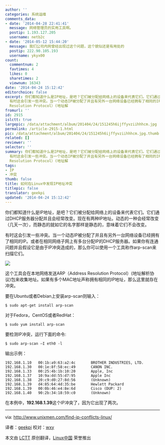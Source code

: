```yaml
---
author: ''
categories: 系统运维
comments_data:
- date: '2014-04-28 22:41:41'
  message: 网络管理员的实用工具啊。
  postip: 1.193.127.205
  username: netb2c
- date: '2014-05-12 15:44:20'
  message: 我们公司内网曾经出现过这个问题，这个貌似还是有用处的
  postip: 222.90.105.193
  username: ykyx00
count:
  commentnum: 2
  favtimes: 4
  likes: 0
  sharetimes: 2
  viewnum: 16343
date: '2014-04-24 15:12:42'
editorchoice: false
excerpt: 你们都知道什么是IP地址，是吧？它们被分配给网络上的设备来代表它们。它们通过DHCP服务器分配并且会经常改变。现在有两种IP地址。动态的一种会经常改变（几天一次），而静态的就如它的名字那样是静态的，意味着它们不会改变。
  有时这会引发一些冲突。当一个动态IP被分配了并且有另外一台网络设备已经拥有了相同的IP。或者在相同网络子网上有多台分配IP的DHCP服务器。如果你有连通问题并且假设它是由于IP冲突造成的，那么你可以使用一个工具称作arp-scan来扫描它们。  这个工具会在本地网络发送ARP（Address
  Resolution Protocol）(地址解
fromurl: ''
id: 2915
islctt: true
largepic: /data/attachment/album/201404/24/151245h6ijffyvziihhhcm.jpg
permalink: /article-2915-1.html
pic: /data/attachment/album/201404/24/151245h6ijffyvziihhhcm.jpg.thumb.jpg
related: []
reviewer: ''
selector: ''
summary: 你们都知道什么是IP地址，是吧？它们被分配给网络上的设备来代表它们。它们通过DHCP服务器分配并且会经常改变。现在有两种IP地址。动态的一种会经常改变（几天一次），而静态的就如它的名字那样是静态的，意味着它们不会改变。
  有时这会引发一些冲突。当一个动态IP被分配了并且有另外一台网络设备已经拥有了相同的IP。或者在相同网络子网上有多台分配IP的DHCP服务器。如果你有连通问题并且假设它是由于IP冲突造成的，那么你可以使用一个工具称作arp-scan来扫描它们。  这个工具会在本地网络发送ARP（Address
  Resolution Protocol）(地址解
tags:
- IP
- 冲突
thumb: false
title: 如何在Linux中发现IP地址冲突
titlepic: false
translator: geekpi
updated: '2014-04-24 15:12:42'
---
```


你们都知道什么是IP地址，是吧？它们被分配给网络上的设备来代表它们。它们通过DHCP服务器分配并且会经常改变。现在有两种IP地址。动态的一种会经常改变（几天一次），而静态的就如它的名字那样是静态的，意味着它们不会改变。


有时这会引发一些冲突。当一个动态IP被分配了并且有另外一台网络设备已经拥有了相同的IP。或者在相同网络子网上有多台分配IP的DHCP服务器。如果你有连通问题并且假设它是由于IP冲突造成的，那么你可以使用一个工具称作arp-scan来扫描它们。


![](/data/attachment/album/201404/24/151245h6ijffyvziihhhcm.jpg)


这个工具会在本地网络发送ARP（Address Resolution Protocol）(地址解析协议)包来收集地址。如果有多个MAC地址声称拥有相同的IP地址，那么这里就存在冲突。


要在Ubuntu或者Debian上安装arp-scan则输入：



```
$ sudo apt-get install arp-scan

```

对于Fedora，CentOS或者RedHat：



```
$ sudo yum install arp-scan

```

要检测IP冲突，运行下面的命令:



```
$ sudo arp-scan –I eth0 -l

```

输出示例：



```
192.168.1.10   00:1b:a9:63:a2:4c       BROTHER INDUSTRIES, LTD.
192.168.1.30   00:1e:8f:58:ec:49       CANON INC.
192.168.1.33   00:25:4b:1b:10:20       Apple, Inc
192.168.1.37   10:9a:dd:55:d7:95       Apple Inc
192.168.1.38   20:c9:d0:27:8d:56       (Unknown)
192.168.1.39   d4:85:64:4d:35:be       Hewlett Packard
192.168.1.39   00:0b:46:e4:8e:6d       Cisco (DUP: 2)
192.168.1.40   90:2b:34:18:59:c0       (Unknown)

```

在本例中，**192.168.1.39**这个IP冲突了，因为它出现了两次。




---


via: <http://www.unixmen.com/find-ip-conflicts-linux/>


译者：[geekpi](https://github.com/geekpi) 校对：[wxy](https://github.com/wxy)


本文由 [LCTT](https://github.com/LCTT/TranslateProject) 原创翻译，[Linux中国](http://linux.cn/) 荣誉推出